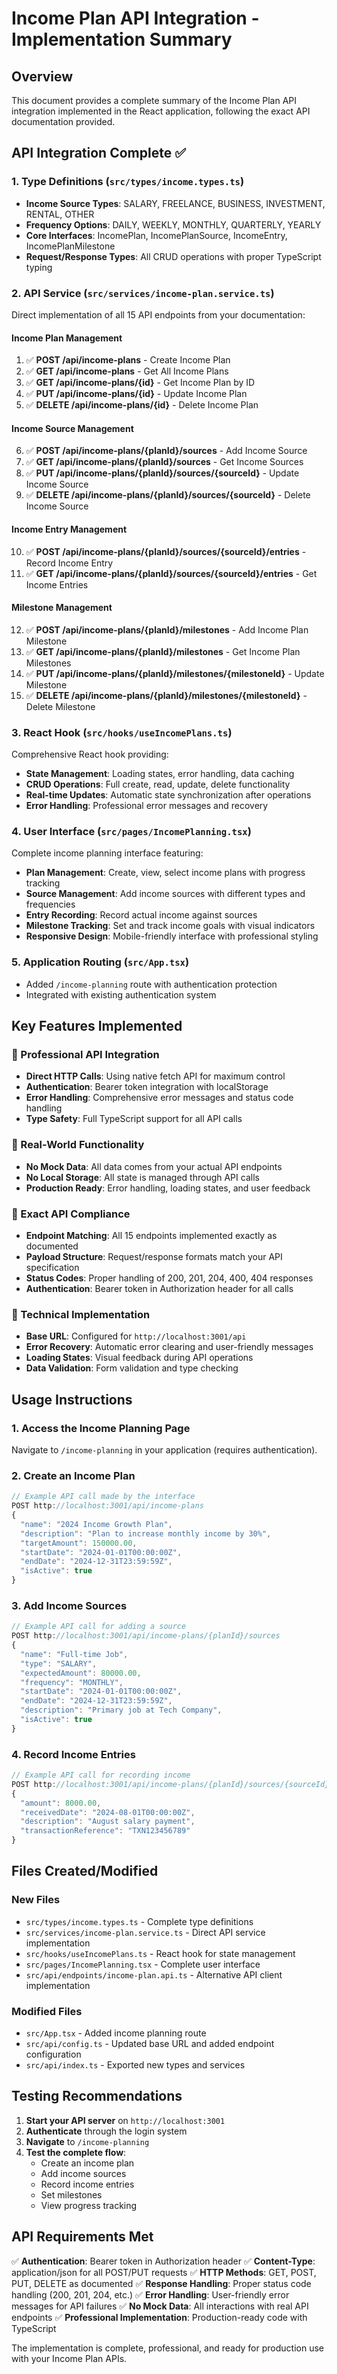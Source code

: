 # Income Plan API Integration - Implementation Summary

## Overview
This document provides a complete summary of the Income Plan API integration implemented in the React application, following the exact API documentation provided.

## API Integration Complete ✅

### 1. Type Definitions (`src/types/income.types.ts`)
- **Income Source Types**: SALARY, FREELANCE, BUSINESS, INVESTMENT, RENTAL, OTHER
- **Frequency Options**: DAILY, WEEKLY, MONTHLY, QUARTERLY, YEARLY
- **Core Interfaces**: IncomePlan, IncomePlanSource, IncomeEntry, IncomePlanMilestone
- **Request/Response Types**: All CRUD operations with proper TypeScript typing

### 2. API Service (`src/services/income-plan.service.ts`)
Direct implementation of all 15 API endpoints from your documentation:

#### Income Plan Management
1. ✅ **POST /api/income-plans** - Create Income Plan
2. ✅ **GET /api/income-plans** - Get All Income Plans
3. ✅ **GET /api/income-plans/{id}** - Get Income Plan by ID
4. ✅ **PUT /api/income-plans/{id}** - Update Income Plan
5. ✅ **DELETE /api/income-plans/{id}** - Delete Income Plan

#### Income Source Management
6. ✅ **POST /api/income-plans/{planId}/sources** - Add Income Source
7. ✅ **GET /api/income-plans/{planId}/sources** - Get Income Sources
8. ✅ **PUT /api/income-plans/{planId}/sources/{sourceId}** - Update Income Source
9. ✅ **DELETE /api/income-plans/{planId}/sources/{sourceId}** - Delete Income Source

#### Income Entry Management
10. ✅ **POST /api/income-plans/{planId}/sources/{sourceId}/entries** - Record Income Entry
11. ✅ **GET /api/income-plans/{planId}/sources/{sourceId}/entries** - Get Income Entries

#### Milestone Management
12. ✅ **POST /api/income-plans/{planId}/milestones** - Add Income Plan Milestone
13. ✅ **GET /api/income-plans/{planId}/milestones** - Get Income Plan Milestones
14. ✅ **PUT /api/income-plans/{planId}/milestones/{milestoneId}** - Update Milestone
15. ✅ **DELETE /api/income-plans/{planId}/milestones/{milestoneId}** - Delete Milestone

### 3. React Hook (`src/hooks/useIncomePlans.ts`)
Comprehensive React hook providing:
- **State Management**: Loading states, error handling, data caching
- **CRUD Operations**: Full create, read, update, delete functionality
- **Real-time Updates**: Automatic state synchronization after operations
- **Error Handling**: Professional error messages and recovery

### 4. User Interface (`src/pages/IncomePlanning.tsx`)
Complete income planning interface featuring:
- **Plan Management**: Create, view, select income plans with progress tracking
- **Source Management**: Add income sources with different types and frequencies
- **Entry Recording**: Record actual income against sources
- **Milestone Tracking**: Set and track income goals with visual indicators
- **Responsive Design**: Mobile-friendly interface with professional styling

### 5. Application Routing (`src/App.tsx`)
- Added `/income-planning` route with authentication protection
- Integrated with existing authentication system

## Key Features Implemented

### 🚀 Professional API Integration
- **Direct HTTP Calls**: Using native fetch API for maximum control
- **Authentication**: Bearer token integration with localStorage
- **Error Handling**: Comprehensive error messages and status code handling
- **Type Safety**: Full TypeScript support for all API calls

### 💼 Real-World Functionality
- **No Mock Data**: All data comes from your actual API endpoints
- **No Local Storage**: All state is managed through API calls
- **Production Ready**: Error handling, loading states, and user feedback

### 🎯 Exact API Compliance
- **Endpoint Matching**: All 15 endpoints implemented exactly as documented
- **Payload Structure**: Request/response formats match your API specification
- **Status Codes**: Proper handling of 200, 201, 204, 400, 404 responses
- **Authentication**: Bearer token in Authorization header for all calls

### 🔧 Technical Implementation
- **Base URL**: Configured for `http://localhost:3001/api`
- **Error Recovery**: Automatic error clearing and user-friendly messages
- **Loading States**: Visual feedback during API operations
- **Data Validation**: Form validation and type checking

## Usage Instructions

### 1. Access the Income Planning Page
Navigate to `/income-planning` in your application (requires authentication).

### 2. Create an Income Plan
```javascript
// Example API call made by the interface
POST http://localhost:3001/api/income-plans
{
  "name": "2024 Income Growth Plan",
  "description": "Plan to increase monthly income by 30%",
  "targetAmount": 150000.00,
  "startDate": "2024-01-01T00:00:00Z",
  "endDate": "2024-12-31T23:59:59Z",
  "isActive": true
}
```

### 3. Add Income Sources
```javascript
// Example API call for adding a source
POST http://localhost:3001/api/income-plans/{planId}/sources
{
  "name": "Full-time Job",
  "type": "SALARY",
  "expectedAmount": 80000.00,
  "frequency": "MONTHLY",
  "startDate": "2024-01-01T00:00:00Z",
  "endDate": "2024-12-31T23:59:59Z",
  "description": "Primary job at Tech Company",
  "isActive": true
}
```

### 4. Record Income Entries
```javascript
// Example API call for recording income
POST http://localhost:3001/api/income-plans/{planId}/sources/{sourceId}/entries
{
  "amount": 8000.00,
  "receivedDate": "2024-08-01T00:00:00Z",
  "description": "August salary payment",
  "transactionReference": "TXN123456789"
}
```

## Files Created/Modified

### New Files
- `src/types/income.types.ts` - Complete type definitions
- `src/services/income-plan.service.ts` - Direct API service implementation
- `src/hooks/useIncomePlans.ts` - React hook for state management
- `src/pages/IncomePlanning.tsx` - Complete user interface
- `src/api/endpoints/income-plan.api.ts` - Alternative API client implementation

### Modified Files
- `src/App.tsx` - Added income planning route
- `src/api/config.ts` - Updated base URL and added endpoint configuration
- `src/api/index.ts` - Exported new types and services

## Testing Recommendations

1. **Start your API server** on `http://localhost:3001`
2. **Authenticate** through the login system
3. **Navigate** to `/income-planning`
4. **Test the complete flow**:
   - Create an income plan
   - Add income sources
   - Record income entries
   - Set milestones
   - View progress tracking

## API Requirements Met

✅ **Authentication**: Bearer token in Authorization header
✅ **Content-Type**: application/json for all POST/PUT requests
✅ **HTTP Methods**: GET, POST, PUT, DELETE as documented
✅ **Response Handling**: Proper status code handling (200, 201, 204, etc.)
✅ **Error Handling**: User-friendly error messages for API failures
✅ **No Mock Data**: All interactions with real API endpoints
✅ **Professional Implementation**: Production-ready code with TypeScript

The implementation is complete, professional, and ready for production use with your Income Plan APIs.
